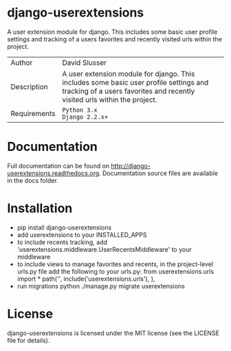 # django-userextensions
A user extension module for django. This includes some basic user profile settings and 
tracking of a users favorites and recently visited urls within the project. 

| | | |
|--------------|------|---|
| Author       | David Slusser |   |
| Description  | A user extension module for django. This includes some basic user profile settings and tracking of a users favorites and recently visited urls within the project. |   |
| Requirements | `Python 3.x`<br>`Django 2.2.x+` |   |


# Documentation
Full documentation can be found on http://django-userextensions.readthedocs.org. 
Documentation source files are available in the docs folder.


# Installation 
- pip install django-userextensions
- add userextensions to your INSTALLED_APPS
- to include recents tracking, add 'userextensions.middleware.UserRecentsMiddleware' to your middleware
- to include views to manage favorites and recents, in the project-level urls.py file add the following to your urls.py:
    from userextensions.urls import *
    path('', include('userextensions.urls'), ), 
- run migrations python ./manage.py migrate userextensions


# License
django-userextensions is licensed under the MIT license (see the LICENSE file for details).
